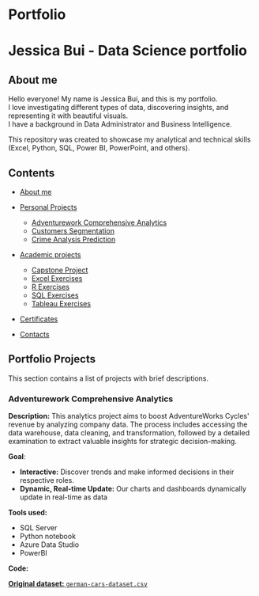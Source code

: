 # Portfolio
# Jessica Bui - Data Science portfolio
## About me
Hello everyone! My name is Jessica Bui, and this is my portfolio.<br>
I love investigating different types of data, discovering insights, and representing it with beautiful visuals.<br>
I have a background in Data Administrator and  Business Intelligence.<br>

This repository was created to showcase my analytical and technical skills (Excel, Python, SQL, Power BI, PowerPoint, and others).
## Contents
* [About me](#about-me)
* [Personal Projects](#personal-projects)
  - [Adventurework Comprehensive Analytics](#Adventurework-Comprehensive-Analytics) 
  - [Customers Segmentation](#Customer-Segmentation)
  - [Crime Analysis Prediction](#Crime-Analysis-Prediction)

* [Academic projects](#academic-projects)
  - [Capstone Project](#capstone-project)
  - [Excel Exercises](#excel-exercises)
  - [R Exercises](#r-exercises)
  - [SQL Exercises](#sql-exercises)
  - [Tableau Exercises](#tableau-exercises)

  
* [Certificates](#certificates)
* [Contacts](#contacts)


## Portfolio Projects
This section contains a list of projects with brief descriptions.
### Adventurework Comprehensive Analytics
**Description:** This analytics project aims to boost AdventureWorks Cycles' revenue by analyzing company data. The process includes accessing the data warehouse, data cleaning, and transformation, followed by a detailed examination to extract valuable insights for strategic decision-making.<br>

**Goal**: 
* **Interactive:** Discover trends and make informed decisions in their respective roles.
* **Dynamic, Real-time Update:**  Our charts and dashboards dynamically update in real-time as data

**Tools used:** 
* SQL Server
* Python notebook
* Azure Data Studio
* PowerBI

**Code:**<a href = "https://github.com/jessicabui0110/Adventurework-Comprehensive-Analytics.git">
  
**Original dataset:** <a href = "https://github.com/paulo81818/Data-Business-Analysis-Portfolio/blob/main/German%20cars%20Analysis/original%20dataset.csv">
  <code>german-cars-dataset.csv</code></a><br>
